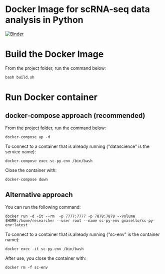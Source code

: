 # Docker Image for scRNA-seq data analysis in Python

[![Binder](https://mybinder.org/badge_logo.svg)](https://mybinder.org/v2/gh/gabnasello/sc-py-env/HEAD)

# Build the Docker Image

From the project folder, run the command below:

```bash build.sh```

# Run Docker container

## docker-compose approach (recommended)

From the project folder, run the command below:

```docker-compose up -d```

To connect to a container that is already running ("datascience" is the service name):

```docker-compose exec sc-py-env /bin/bash```

Close the container with:

```docker-compose down```

## Alternative approach

You can run the following command:

```docker run -d -it --rm  -p 7777:7777 -p 7878:7878 --volume $HOME:/home/researcher --user root --name sc-py-env gnasello/sc-py-env:latest```

To connect to a container that is already running ("sc-env" is the container name):

```docker exec -it sc-py-env /bin/bash```

After use, you close the container with:

```docker rm -f sc-env```